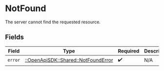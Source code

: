 # NotFound

The server cannot find the requested resource.


## Fields

| Field                                                                       | Type                                                                        | Required                                                                    | Description                                                                 |
| --------------------------------------------------------------------------- | --------------------------------------------------------------------------- | --------------------------------------------------------------------------- | --------------------------------------------------------------------------- |
| `error`                                                                     | [::OpenApiSDK::Shared::NotFoundError](../../models/shared/notfounderror.md) | :heavy_check_mark:                                                          | N/A                                                                         |